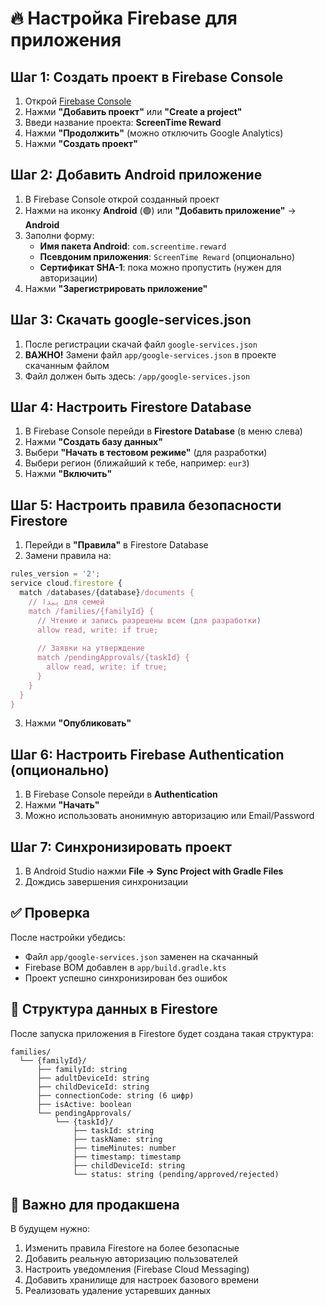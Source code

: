 # 🔥 Настройка Firebase для приложения

## Шаг 1: Создать проект в Firebase Console

1. Открой [Firebase Console](https://console.firebase.google.com/)
2. Нажми **"Добавить проект"** или **"Create a project"**
3. Введи название проекта: **ScreenTime Reward**
4. Нажми **"Продолжить"** (можно отключить Google Analytics)
5. Нажми **"Создать проект"**

## Шаг 2: Добавить Android приложение

1. В Firebase Console открой созданный проект
2. Нажми на иконку **Android** (🟢) или **"Добавить приложение"** → **Android**
3. Заполни форму:
   - **Имя пакета Android**: `com.screentime.reward`
   - **Псевдоним приложения**: `ScreenTime Reward` (опционально)
   - **Сертификат SHA-1**: пока можно пропустить (нужен для авторизации)
4. Нажми **"Зарегистрировать приложение"**

## Шаг 3: Скачать google-services.json

1. После регистрации скачай файл `google-services.json`
2. **ВАЖНО!** Замени файл `app/google-services.json` в проекте скачанным файлом
3. Файл должен быть здесь: `/app/google-services.json`

## Шаг 4: Настроить Firestore Database

1. В Firebase Console перейди в **Firestore Database** (в меню слева)
2. Нажми **"Создать базу данных"**
3. Выбери **"Начать в тестовом режиме"** (для разработки)
4. Выбери регион (ближайший к тебе, например: `eur3`)
5. Нажми **"Включить"**

## Шаг 5: Настроить правила безопасности Firestore

1. Перейди в **"Правила"** в Firestore Database
2. Замени правила на:

```javascript
rules_version = '2';
service cloud.firestore {
  match /databases/{database}/documents {
    // پیدا для семей
    match /families/{familyId} {
      // Чтение и запись разрешены всем (для разработки)
      allow read, write: if true;
      
      // Заявки на утверждение
      match /pendingApprovals/{taskId} {
        allow read, write: if true;
      }
    }
  }
}
```

3. Нажми **"Опубликовать"**

## Шаг 6: Настроить Firebase Authentication (опционально)

1. В Firebase Console перейди в **Authentication**
2. Нажми **"Начать"**
3. Можно использовать анонимную авторизацию или Email/Password

## Шаг 7: Синхронизировать проект

1. В Android Studio нажми **File → Sync Project with Gradle Files**
2. Дождись завершения синхронизации

## ✅ Проверка

После настройки убедись:
- Файл `app/google-services.json` заменен на скачанный
- Firebase BOM добавлен в `app/build.gradle.kts`
- Проект успешно синхронизирован без ошибок

## 📝 Структура данных в Firestore

После запуска приложения в Firestore будет создана такая структура:

```
families/
  └── {familyId}/
      ├── familyId: string
      ├── adultDeviceId: string
      ├── childDeviceId: string
      ├── connectionCode: string (6 цифр)
      ├── isActive: boolean
      └── pendingApprovals/
          └── {taskId}/
              ├── taskId: string
              ├── taskName: string
              ├── timeMinutes: number
              ├── timestamp: timestamp
              ├── childDeviceId: string
              └── status: string (pending/approved/rejected)
```

## 🚨 Важно для продакшена

В будущем нужно:
1. Изменить правила Firestore на более безопасные
2. Добавить реальную авторизацию пользователей
3. Настроить уведомления (Firebase Cloud Messaging)
4. Добавить хранилище для настроек базового времени
5. Реализовать удаление устаревших данных

